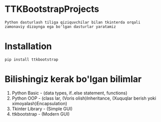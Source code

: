 # TTKBootstrapProjects
    Python dasturlash tiliga qiziquvchilar bilan tkinterda orqali 
    zamonaviy dizaynga ega bo'lgan dasturlar yaratamiz

# Installation
    pip install ttkbootstrap

# Bilishingiz kerak bo'lgan bilimlar
1. Python Basic - (data types, if..else statement, functions)
2. Python OOP - (class lar, (Voris olish)Inheritance, (Xuquqlar berish yoki ximoyalash)Encapsulation)
3. Tkinter Library - (Simple GUI)
4. ttkbootstrap - (Modern GUI)
